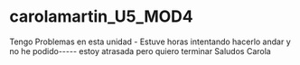 # carolamartin_U5_MOD4
Tengo  Problemas en esta unidad - Estuve horas intentando hacerlo andar y no he podido-----
estoy atrasada pero quiero terminar 
Saludos Carola
